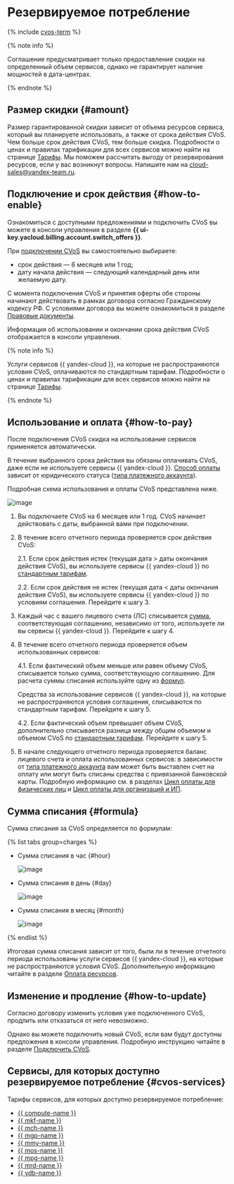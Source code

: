 # Резервируемое потребление

{% include [cvos-term](../_includes/cvos-term.md) %}

{% note info %}

Соглашение предусматривает только предоставление скидки на определенный объем сервисов, однако не гарантирует наличие мощностей в дата-центрах.

{% endnote %}

## Размер скидки {#amount}

Размер гарантированной скидки зависит от объема ресурсов сервиса, который вы планируете использовать, а также от срока действия CVoS. Чем больше срок действия CVoS, тем больше скидка. Подробности о ценах и правилах тарификации для всех сервисов можно найти на странице [Тарифы](/prices). Мы поможем рассчитать выгоду от резервирования ресурсов, если у вас возникнут вопросы. Напишите нам на [cloud-sales@yandex-team.ru](mailto:cloud-sales@yandex-team.ru).

## Подключение и срок действия {#how-to-enable}

Ознакомиться с доступными предложениями и подключить CVoS вы можете в консоли управления в разделе **{{ ui-key.yacloud.billing.account.switch_offers }}**.

При [подключении CVoS](../operations/purchase-cvos.md) вы самостоятельно выбираете:
* срок действия — 6 месяцев или 1 год;
* дату начала действия — следующий календарный день или желаемую дату.


С момента подключения CVoS и принятия оферты обе стороны начинают действовать в рамках договора согласно Гражданскому кодексу РФ. С условиями договора вы можете ознакомиться в разделе [Правовые документы](https://yandex.ru/legal/cloud_oferta/).



Информация об использовании и окончании срока действия CVoS отображается в консоли управления.

{% note info %}

Услуги сервисов {{ yandex-cloud }}, на которые не распространяются условия CVoS, оплачиваются по стандартным тарифам. Подробности о ценах и правилах тарификации для всех сервисов можно найти на странице [Тарифы](/prices).

{% endnote %}

## Использование и оплата {#how-to-pay}

После подключения CVoS скидка на использование сервисов применяется автоматически.

В течение выбранного срока действия вы обязаны оплачивать CVoS, даже если не используете сервисы {{ yandex-cloud }}. [Способ оплаты](../payment/index.md) зависит от юридического статуса ([типа платежного аккаунта](../concepts/billing-account.md#ba-types)).

Подробная схема использования и оплаты CVoS представлена ниже.

![image](../../_assets/billing/cud-scheme.svg)

1. Вы подключаете CVoS на 6 месяцев или 1 год. CVoS начинает действовать с даты, выбранной вами при подключении.
1. В течение всего отчетного периода проверяется срок действия CVoS:

   2.1. Если срок действия истек (текущая дата > даты окончания действия CVoS), вы используете сервисы {{ yandex-cloud }} по [стандартным тарифам](/prices).

   2.2. Если срок действия не истек (текущая дата < даты окончания действия CVoS), вы используете сервисы {{ yandex-cloud }} по условиям соглашения. Перейдите к шагу 3.

1. Каждый час с вашего лицевого счета (ЛС) списывается [сумма](#formula), соответствующая соглашению, независимо от того, используете ли вы сервисы {{ yandex-cloud }}. Перейдите к шагу 4.

1. В течение всего отчетного периода проверяется объем использованных сервисов:

   4.1. Если фактический объем меньше или равен объему CVoS, списывается только сумма, соответствующую соглашению. Для расчета суммы списания используйте одну из [формул](#formula).

    Средства за использование сервисов {{ yandex-cloud }}, на которые не распространяются условия соглашения, списываются по стандартным тарифам. Перейдите к шагу 5.

   4.2. Если фактический объем превышает объем CVoS, дополнительно списывается разница между общим объемом и объемом CVoS по [стандартным тарифам](/prices). Перейдите к шагу 5.

1. В начале следующего отчетного периода проверяется баланс лицевого счета и оплата использованных сервисов: в зависимости от [типа платежного аккаунта](../concepts/billing-account.md#ba-types) вам может быть выставлен счет на оплату или могут быть списаны средства с привязанной банковской карты. Подробную информацию см. в разделах [Цикл оплаты для физических лиц](../../billing/payment/billing-cycle-individual.md) и [Цикл оплаты для организаций и ИП](../../billing/payment/billing-cycle-business.md).

## Сумма списания {#formula}

Сумма списания за CVoS определяется по формулам:

{% list tabs group=charges %}

- Сумма списания в час {#hour}

  ![image](../../_assets/billing/cud-hour-amount.svg)

- Сумма списания в день {#day}

  ![image](../../_assets/billing/cud-day-amount.svg)

- Сумма списания в месяц {#month}

  ![image](../../_assets/billing/cud-month-amount.svg)

{% endlist %}

Итоговая сумма списания зависит от того, были ли в течение отчетного периода использованы услуги сервисов {{ yandex-cloud }}, на которые не распространяются условия CVoS. Дополнительную информацию читайте в разделе [Оплата ресурсов](../payment/index.md).

## Изменение и продление {#how-to-update}

Согласно договору изменить условия уже подключенного CVoS, продлить или отказаться от него невозможно.

Однако вы можете подключить новый CVoS, если вам будут доступны предложения в консоли управления. Подробную инструкцию читайте в разделе [Подключить CVoS](../operations/purchase-cvos.md).

## Сервисы, для которых доступно резервируемое потребление {#cvos-services}

Тарифы сервисов, для которых доступно резервируемое потребление:
* [{{ compute-name }}](../../compute/pricing.md#cvos)
* [{{ mkf-name }}](../../managed-kafka/pricing.md#cvos)
* [{{ mch-name }}](../../managed-clickhouse/pricing.md#cvos)
* [{{ mgp-name }}](../../managed-greenplum/pricing/index.md#cvos)
* [{{ mmy-name }}](../../managed-mysql/pricing.md#cvos)
* [{{ mos-name }}](../../managed-opensearch/pricing.md#cvos)
* [{{ mpg-name }}](../../managed-postgresql/pricing.md#cvos)
* [{{ mrd-name }}](../../managed-redis/pricing.md#cvos)
* [{{ ydb-name }}](../../ydb/pricing/dedicated.md#cvos)
